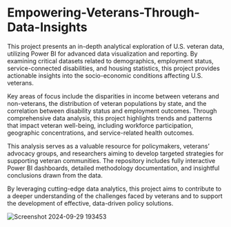 # Empowering-Veterans-Through-Data-Insights

This project presents an in-depth analytical exploration of U.S. veteran data, utilizing Power BI for advanced data visualization and reporting. By examining critical datasets related to demographics, employment status, service-connected disabilities, and housing statistics, this project provides actionable insights into the socio-economic conditions affecting U.S. veterans.

Key areas of focus include the disparities in income between veterans and non-veterans, the distribution of veteran populations by state, and the correlation between disability status and employment outcomes. Through comprehensive data analysis, this project highlights trends and patterns that impact veteran well-being, including workforce participation, geographic concentrations, and service-related health outcomes.

This analysis serves as a valuable resource for policymakers, veterans’ advocacy groups, and researchers aiming to develop targeted strategies for supporting veteran communities. The repository includes fully interactive Power BI dashboards, detailed methodology documentation, and insightful conclusions drawn from the data.

By leveraging cutting-edge data analytics, this project aims to contribute to a deeper understanding of the challenges faced by veterans and to support the development of effective, data-driven policy solutions.


![Screenshot 2024-09-29 193453](https://github.com/user-attachments/assets/8c446284-80dd-4882-badd-bcbaa737d148)
